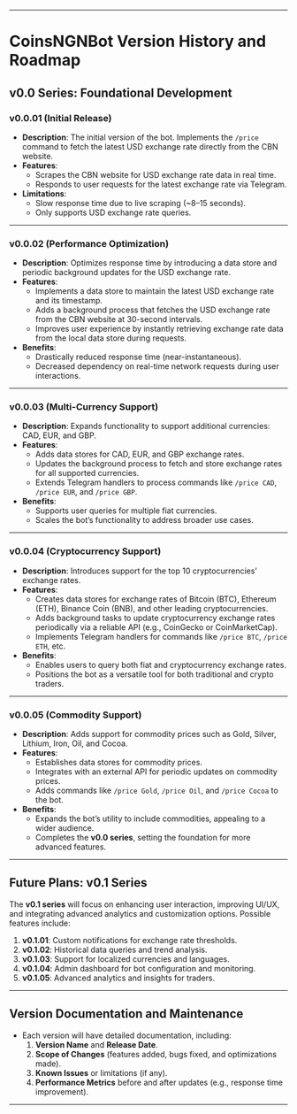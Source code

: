 
---

# **CoinsNGNBot Version History and Roadmap**

## **v0.0 Series: Foundational Development**

### **v0.0.01** (Initial Release)
- **Description**: The initial version of the bot. Implements the `/price` command to fetch the latest USD exchange rate directly from the CBN website.
- **Features**:
  - Scrapes the CBN website for USD exchange rate data in real time.
  - Responds to user requests for the latest exchange rate via Telegram.
- **Limitations**:
  - Slow response time due to live scraping (~8–15 seconds).
  - Only supports USD exchange rate queries.

---

### **v0.0.02** (Performance Optimization)
- **Description**: Optimizes response time by introducing a data store and periodic background updates for the USD exchange rate.
- **Features**:
  - Implements a data store to maintain the latest USD exchange rate and its timestamp.
  - Adds a background process that fetches the USD exchange rate from the CBN website at 30-second intervals.
  - Improves user experience by instantly retrieving exchange rate data from the local data store during requests.
- **Benefits**:
  - Drastically reduced response time (near-instantaneous).
  - Decreased dependency on real-time network requests during user interactions.

---

### **v0.0.03** (Multi-Currency Support)
- **Description**: Expands functionality to support additional currencies: CAD, EUR, and GBP.
- **Features**:
  - Adds data stores for CAD, EUR, and GBP exchange rates.
  - Updates the background process to fetch and store exchange rates for all supported currencies.
  - Extends Telegram handlers to process commands like `/price CAD`, `/price EUR`, and `/price GBP`.
- **Benefits**:
  - Supports user queries for multiple fiat currencies.
  - Scales the bot’s functionality to address broader use cases.

---

### **v0.0.04** (Cryptocurrency Support)
- **Description**: Introduces support for the top 10 cryptocurrencies' exchange rates.
- **Features**:
  - Creates data stores for exchange rates of Bitcoin (BTC), Ethereum (ETH), Binance Coin (BNB), and other leading cryptocurrencies.
  - Adds background tasks to update cryptocurrency exchange rates periodically via a reliable API (e.g., CoinGecko or CoinMarketCap).
  - Implements Telegram handlers for commands like `/price BTC`, `/price ETH`, etc.
- **Benefits**:
  - Enables users to query both fiat and cryptocurrency exchange rates.
  - Positions the bot as a versatile tool for both traditional and crypto traders.

---

### **v0.0.05** (Commodity Support)
- **Description**: Adds support for commodity prices such as Gold, Silver, Lithium, Iron, Oil, and Cocoa.
- **Features**:
  - Establishes data stores for commodity prices.
  - Integrates with an external API for periodic updates on commodity prices.
  - Adds commands like `/price Gold`, `/price Oil`, and `/price Cocoa` to the bot.
- **Benefits**:
  - Expands the bot’s utility to include commodities, appealing to a wider audience.
  - Completes the **v0.0 series**, setting the foundation for more advanced features.

---

## **Future Plans: v0.1 Series**
The **v0.1 series** will focus on enhancing user interaction, improving UI/UX, and integrating advanced analytics and customization options. Possible features include:
1. **v0.1.01**: Custom notifications for exchange rate thresholds.
2. **v0.1.02**: Historical data queries and trend analysis.
3. **v0.1.03**: Support for localized currencies and languages.
4. **v0.1.04**: Admin dashboard for bot configuration and monitoring.
5. **v0.1.05**: Advanced analytics and insights for traders.

---

## **Version Documentation and Maintenance**
- Each version will have detailed documentation, including:
  1. **Version Name** and **Release Date**.
  2. **Scope of Changes** (features added, bugs fixed, and optimizations made).
  3. **Known Issues** or limitations (if any).
  4. **Performance Metrics** before and after updates (e.g., response time improvement).

---
